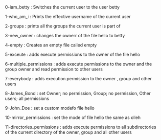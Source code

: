 0-iam_betty : Switches the current user to the user betty

1-who_am_i : Prints the effective username of the current user

2-groups : prints all the groups the current user is part of

3-new_owner : changes the ownerr of the file hello to betty

4-empty : Creates an empty file called empty

5-exceute : adds execute permissions to the owner of the file hello

6-multiple_permissions : adds execute permissions to the owner and the group owner and read permission to other users

7-everybody : adds execution permission to the owner , group and other users

8-James_Bond : set Owner; no permission, Group; no permission, Other users; all permissions

9-John_Doe : set a custom modefo file hello

10-mirror_permissions : set the mode of file hello the same as olleh

11-directories_permissions : adds execute permissions to all subdirectories of the current directory of the owner, group and all other users


